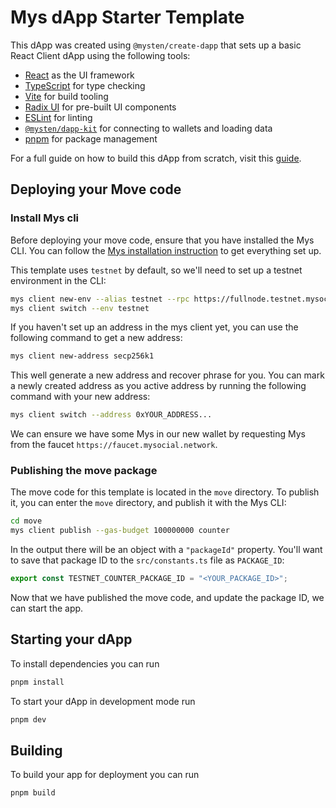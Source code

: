 # Mys dApp Starter Template

This dApp was created using `@mysten/create-dapp` that sets up a basic React
Client dApp using the following tools:

- [React](https://react.dev/) as the UI framework
- [TypeScript](https://www.typescriptlang.org/) for type checking
- [Vite](https://vitejs.dev/) for build tooling
- [Radix UI](https://www.radix-ui.com/) for pre-built UI components
- [ESLint](https://eslint.org/) for linting
- [`@mysten/dapp-kit`](https://sdk.mysocial.network/dapp-kit) for connecting to
  wallets and loading data
- [pnpm](https://pnpm.io/) for package management

For a full guide on how to build this dApp from scratch, visit this
[guide](http://docs.mysocial.network/guides/developer/app-examples/e2e-counter#frontend).

## Deploying your Move code

### Install Mys cli

Before deploying your move code, ensure that you have installed the Mys CLI. You
can follow the [Mys installation instruction](https://docs.mysocial.network/build/install)
to get everything set up.

This template uses `testnet` by default, so we'll need to set up a testnet
environment in the CLI:

```bash
mys client new-env --alias testnet --rpc https://fullnode.testnet.mysocial.network443
mys client switch --env testnet
```

If you haven't set up an address in the mys client yet, you can use the
following command to get a new address:

```bash
mys client new-address secp256k1
```

This well generate a new address and recover phrase for you. You can mark a
newly created address as you active address by running the following command
with your new address:

```bash
mys client switch --address 0xYOUR_ADDRESS...
```

We can ensure we have some Mys in our new wallet by requesting Mys from the
faucet `https://faucet.mysocial.network`.

### Publishing the move package

The move code for this template is located in the `move` directory. To publish
it, you can enter the `move` directory, and publish it with the Mys CLI:

```bash
cd move
mys client publish --gas-budget 100000000 counter
```

In the output there will be an object with a `"packageId"` property. You'll want
to save that package ID to the `src/constants.ts` file as `PACKAGE_ID`:

```ts
export const TESTNET_COUNTER_PACKAGE_ID = "<YOUR_PACKAGE_ID>";
```

Now that we have published the move code, and update the package ID, we can
start the app.

## Starting your dApp

To install dependencies you can run

```bash
pnpm install
```

To start your dApp in development mode run

```bash
pnpm dev
```

## Building

To build your app for deployment you can run

```bash
pnpm build
```

